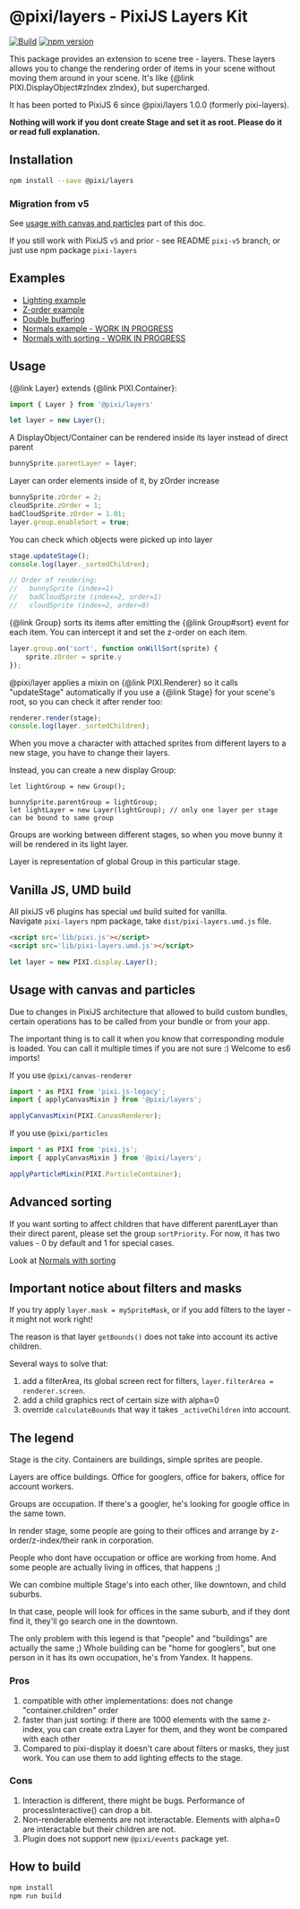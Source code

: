 # @pixi/layers - PixiJS Layers Kit

[![Build](https://github.com/pixijs/layers/workflows/Build/badge.svg)](https://github.com/pixijs/layers/actions?query=workflow%3A%22Build%22) [![npm version](https://badge.fury.io/js/%40pixi%2Flayers.svg)](https://badge.fury.io/js/%40pixi%2Flayers)

This package provides an extension to scene tree - layers. These layers allows you to change
the rendering order of items in your scene without moving them around in your scene. It's like
{@link PIXI.DisplayObject#zIndex zIndex}, but supercharged.

It has been ported to PixiJS 6 since @pixi/layers 1.0.0 (formerly pixi-layers).

**Nothing will work if you dont create Stage and set it as root. Please do it or read full explanation.**

## Installation

```bash
npm install --save @pixi/layers
```

### Migration from v5

See [usage with canvas and particles](#usage-with-canvas-and-particles) part of this doc.

If you still work with PixiJS `v5` and prior - see README `pixi-v5` branch, or just use npm package `pixi-layers`

## Examples

* [Lighting example](https://pixijs.io/examples/#/plugin-layers/lighting.js)
* [Z-order example](https://pixijs.io/examples/#/plugin-layers/zorder.js)
* [Double buffering](http://pixijs.github.io/examples/#/layers/trail.js)
* [Normals example - WORK IN PROGRESS](http://pixijs.github.io/examples/#/layers/normals.js)
* [Normals with sorting - WORK IN PROGRESS](http://pixijs.github.io/examples/#/layers/normals.js)

## Usage

{@link Layer} extends {@link PIXI.Container}:

```js
import { Layer } from '@pixi/layers'

let layer = new Layer();
```

A DisplayObject/Container can be rendered inside its layer instead of direct parent

```js
bunnySprite.parentLayer = layer;
```

Layer can order elements inside of it, by zOrder increase

```js
bunnySprite.zOrder = 2;
cloudSprite.zOrder = 1;
badCloudSprite.zOrder = 1.01;
layer.group.enableSort = true;
```

You can check which objects were picked up into layer

```js
stage.updateStage();
console.log(layer._sortedChildren);

// Order of rendering: 
//   bunnySprite (index=1)
//   badCloudSprite (index=2, order=1)
//   cloudSprite (index=2, order=0)
```

{@link Group} sorts its items after emitting the {@link Group#sort} event for each item. You
can intercept it and set the z-order on each item.

```js
layer.group.on('sort', function onWillSort(sprite) {
    sprite.zOrder = sprite.y 
});
```

@pixi/layer applies a mixin on {@link PIXI.Renderer} so it calls "updateStage" automatically if you use a {@link Stage}
for your scene's root, so you can check it after render too:

```js
renderer.render(stage);
console.log(layer._sortedChildren);
```


When you move a character with attached sprites from different layers to a new stage, you have to change their layers.

Instead, you can create a new display Group:

```
let lightGroup = new Group();

bunnySprite.parentGroup = lightGroup;
let lightLayer = new Layer(lightGroup); // only one layer per stage can be bound to same group
```

Groups are working between different stages, so when you move bunny it will be rendered in its light layer.

Layer is representation of global Group in this particular stage.

## Vanilla JS, UMD build

All pixiJS v6 plugins has special `umd` build suited for vanilla.   
Navigate `pixi-layers` npm package, take `dist/pixi-layers.umd.js` file.

```html
<script src='lib/pixi.js'></script>
<script src='lib/pixi-layers.umd.js'></script>
```

```js
let layer = new PIXI.display.Layer();
```

## Usage with canvas and particles

Due to changes in PixiJS architecture that allowed to build custom bundles, certain operations has to be called from your bundle or from your app.

The important thing is to call it when you know that corresponding module is loaded. You can call it multiple times if you are not sure :) Welcome to es6 imports!

If you use `@pixi/canvas-renderer`

```js
import * as PIXI from 'pixi.js-legacy';
import { applyCanvasMixin } from '@pixi/layers';

applyCanvasMixin(PIXI.CanvasRenderer);
```

If you use `@pixi/particles`

```js
import * as PIXI from 'pixi.js';
import { applyCanvasMixin } from '@pixi/layers';

applyParticleMixin(PIXI.ParticleContainer);
```

## Advanced sorting

If you want sorting to affect children that have different parentLayer than their direct parent,
please set the group `sortPriority`. For now, it has two values - 0 by default and 1 for special cases.

Look at [Normals with sorting](http://pixijs.github.io/examples/#/layers/normals.js)

## Important notice about filters and masks

If you try apply `layer.mask = mySpriteMask`, or if you add filters to the layer - it might not work right!

The reason is that layer `getBounds()` does not take into account its active children.

Several ways to solve that:
1. add a filterArea, its global screen rect for filters, `layer.filterArea = renderer.screen`.
2. add a child graphics rect of certain size with alpha=0
3. override `calculateBounds` that way it takes `_activeChildren` into account.

## The legend

Stage is the city. Containers are buildings, simple sprites are people.

Layers are office buildings. Office for googlers, office for bakers, office for account workers.

Groups are occupation. If there's a googler, he's looking for google office in the same town.

In render stage, some people are going to their offices and arrange by z-order/z-index/their rank in corporation.

People who dont have occupation or office are working from home. And some people are actually living in offices, that happens ;)

We can combine multiple Stage's into each other, like downtown, and child suburbs.
 
In that case, people will look for offices in the same suburb, and if they dont find it, they'll go search one in the downtown.

The only problem with this legend is that "people" and "buildings" are actually the same ;) 
Whole building can be "home for googlers", but one person in it has its own occupation, he's from Yandex.
It happens.

### Pros

1. compatible with other implementations: does not change "container.children" order
2. faster than just sorting: if there are 1000 elements with the same z-index, you can create extra Layer for them, and they wont be compared with each other
3. Compared to pixi-display it doesn't care about filters or masks, they just work. You can use them to add lighting effects to the stage.

### Cons

1. Interaction is different, there might be bugs. Performance of processInteractive() can drop a bit.
2. Non-renderable elements are not interactable. Elements with alpha=0 are interactable but their children are not.
3. Plugin does not support new `@pixi/events` package yet.

## How to build

```bash
npm install
npm run build
```
